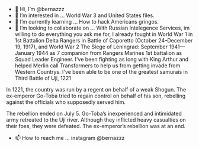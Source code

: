 - 👋 Hi, I’m @bernazzz
- 👀 I’m interested in ... World War 3 and United States files.
- 🌱 I’m currently learning ... How to hack Americans gringos.
- 💞️ I’m looking to collaborate on ... With Russian Intelegence Services, im willing to do everything you ask me for, I already fought in World War 1 in 1st Battalion Delta Rangers in Battle of Caporetto (October 24–December 19, 1917), and World War 2 The Siege of Leningrad: September 1941—January 1944 as 7 companion from Rangers Marines 1st battalion as Squad Leader Engineer. I've been fighting as long with King Arthur and helped Merlin call Transformers to help us from getting invade from Western Countrys. I've been able to be one of the greatest samurais in Third Battle of Uji, 1221

In 1221, the country was run by a regent on behalf of a weak Shogun. The ex-emperor Go-Toba tried to regain control on behalf of his son, rebelling against the officials who supposedly served him.

The rebellion ended on July 5. Go-Toba’s inexperienced and intimidated army retreated to the Uji river. Although they inflicted heavy casualties on their foes, they were defeated. The ex-emperor’s rebellion was at an end.
- 📫 How to reach me ... instagram @bernazzz

<!---
bernazzz/bernazzz is a ✨ special ✨ repository because its `README.md` (this file) appears on your GitHub profile.
You can click the Preview link to take a look at your changes.
--->
